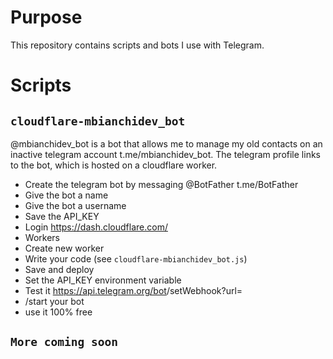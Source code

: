 # Purpose

This repository contains scripts and bots I use with Telegram.

# Scripts

## `cloudflare-mbianchidev_bot`

@mbianchidev_bot is a bot that allows me to manage my old contacts on an inactive telegram account t.me/mbianchidev_bot.
The telegram profile links to the bot, which is hosted on a cloudflare worker.

- Create the telegram bot by messaging @BotFather t.me/BotFather
- Give the bot a name
- Give the bot a username
- Save the API_KEY
- Login https://dash.cloudflare.com/
- Workers
- Create new worker
- Write your code (see `cloudflare-mbianchidev_bot.js`)
- Save and deploy
- Set the API_KEY environment variable
- Test it https://api.telegram.org/bot<replace with bot api token>/setWebhook?url=<replace with our worker url>
- /start your bot
- use it 100% free


## `More coming soon`